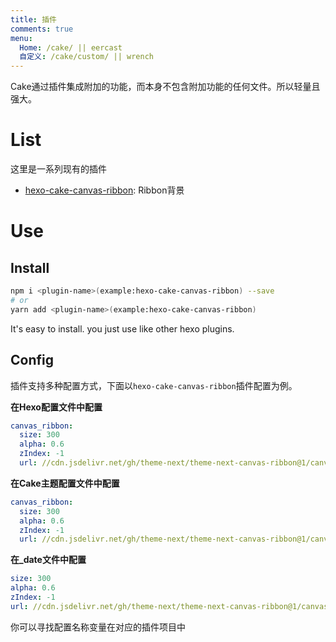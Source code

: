 ```yaml
---
title: 插件
comments: true
menu:
  Home: /cake/ || eercast 
  自定义: /cake/custom/ || wrench 
---
```


Cake通过插件集成附加的功能，而本身不包含附加功能的任何文件。所以轻量且强大。

# List
这里是一系列现有的插件

- [hexo-cake-canvas-ribbon](https://github.com/jiangtj-lab/hexo-cake-canvas-ribbon): Ribbon背景

# Use

## Install

```bash
npm i <plugin-name>(example:hexo-cake-canvas-ribbon) --save
# or
yarn add <plugin-name>(example:hexo-cake-canvas-ribbon)
```

It's easy to install. you just use like other hexo plugins.

## Config

插件支持多种配置方式，下面以`hexo-cake-canvas-ribbon`插件配置为例。

**在Hexo配置文件中配置**
```yml _config.yml
canvas_ribbon:
  size: 300
  alpha: 0.6
  zIndex: -1
  url: //cdn.jsdelivr.net/gh/theme-next/theme-next-canvas-ribbon@1/canvas-ribbon.js
```

**在Cake主题配置文件中配置**
```yml themes/cake/_config.yml
canvas_ribbon:
  size: 300
  alpha: 0.6
  zIndex: -1
  url: //cdn.jsdelivr.net/gh/theme-next/theme-next-canvas-ribbon@1/canvas-ribbon.js
```

**在_date文件中配置**
```yml source/_data/canvas_ribbon.yml
size: 300
alpha: 0.6
zIndex: -1
url: //cdn.jsdelivr.net/gh/theme-next/theme-next-canvas-ribbon@1/canvas-ribbon.js
```

你可以寻找配置名称变量在对应的插件项目中
